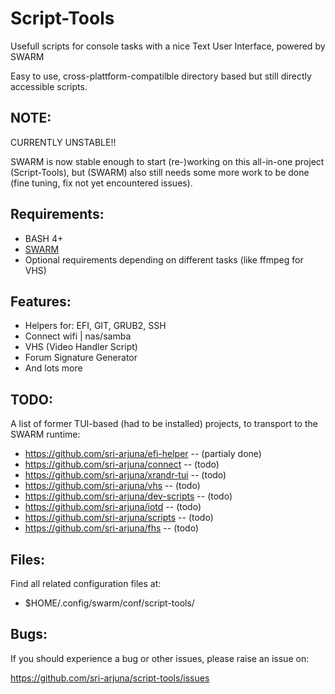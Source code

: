 # Script-Tools
Usefull scripts for console tasks with a nice Text User Interface, powered by SWARM

Easy to use, cross-plattform-compatilble directory based but still directly accessible scripts.



NOTE:
-----
CURRENTLY UNSTABLE!!

SWARM is now stable enough to start (re-)working on this all-in-one project (Script-Tools), but (SWARM) also still needs some more work to be done (fine tuning, fix not yet encountered issues).



Requirements:
-------------
* BASH 4+
* [SWARM](https://github.com/sri-arjuna/SWARM)
* Optional requirements depending on different tasks (like ffmpeg for VHS)



Features:
---------
* Helpers for: EFI, GIT, GRUB2, SSH
* Connect wifi | nas/samba
* VHS (Video Handler Script)
* Forum Signature Generator
* And lots more



TODO:
------
A list of former TUI-based (had to be installed) projects, to transport to the SWARM runtime:
* https://github.com/sri-arjuna/efi-helper	-- (partialy done)
* https://github.com/sri-arjuna/connect		-- (todo)
* https://github.com/sri-arjuna/xrandr-tui	-- (todo)
* https://github.com/sri-arjuna/vhs			-- (todo)
* https://github.com/sri-arjuna/dev-scripts	-- (todo)
* https://github.com/sri-arjuna/iotd		-- (todo)
* https://github.com/sri-arjuna/scripts		-- (todo)
* https://github.com/sri-arjuna/fhs			-- (todo)



Files:
------

Find all related configuration files at:
* $HOME/.config/swarm/conf/script-tools/


Bugs:
-----
If you should experience a bug or other issues, please raise an issue on:

https://github.com/sri-arjuna/script-tools/issues
